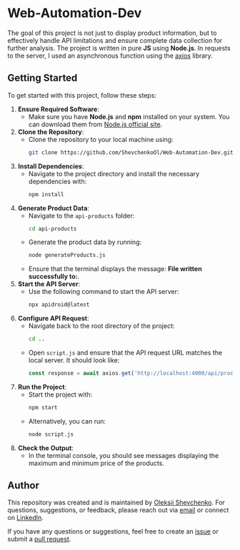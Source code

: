 # Web-Automation-Dev

The goal of this project is not just to display product information, but to effectively handle API limitations and ensure complete data collection for further analysis.
The project is written in pure __JS__ using __Node.js__. In requests to the server, I used an asynchronous function using the [axios](https://axios-http.com/) library.

## Getting Started

To get started with this project, follow these steps:

1. **Ensure Required Software**:
   - Make sure you have __Node.js__ and __npm__ installed on your system. You can download them from [Node.js official site](https://nodejs.org/).
2. **Clone the Repository**:
   - Clone the repository to your local machine using:
     ```bash
     git clone https://github.com/ShevchenkoOl/Web-Automation-Dev.git
     ```
3. **Install Dependencies**:
   - Navigate to the project directory and install the necessary dependencies with:
     ```bash
     npm install
     ```
4. **Generate Product Data**:
   - Navigate to the `api-products` folder:
     ```bash
     cd api-products
     ```
   - Generate the product data by running:
     ```bash
     node generateProducts.js
     ```
   - Ensure that the terminal displays the message: **File written successfully to:**.
5. **Start the API Server**:
   - Use the following command to start the API server:
     ```bash
     npx apidroid@latest
     ```
6. **Configure API Request**:
   - Navigate back to the root directory of the project:
     ```bash
     cd ..
     ```
   - Open `script.js` and ensure that the API request URL matches the local server. It should look like:
     ```javascript
     const response = await axios.get('http://localhost:4000/api/products');
     ```
7. **Run the Project**:
   - Start the project with:
     ```bash
     npm start
     ```
   - Alternatively, you can run:
     ```bash
     node script.js
     ```
8. **Check the Output**:
   - In the terminal console, you should see messages displaying the maximum and minimum price of the products.

## Author

This repository was created and is maintained by [Oleksii Shevchenko](https://shevchenkool.github.io/portfolio/). For questions, suggestions, or feedback, please reach out via [email](mailto:uzlabini@gmail.com) or connect on [LinkedIn](https://linkedin.com/in/oleksii-shevchenko-535ab61b8). 

If you have any questions or suggestions, feel free to create an [issue](https://github.com/ShevchenkoOl/Web-Automation-Dev/issues) or submit a [pull request](https://github.com/ShevchenkoOl/Web-Automation-Dev/pulls).
